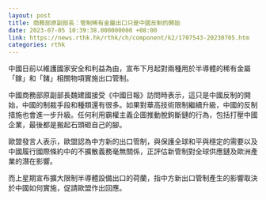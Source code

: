 ```yaml
---
layout: post
title: 商務部原副部長：管制稀有金屬出口只是中國反制的開始
date: 2023-07-05 10:39:38.000000000 +08:00
link: https://news.rthk.hk/rthk/ch/component/k2/1707543-20230705.htm
categories: rthk
---
```


中國日前以維護國家安全和利益為由，宣布下月起對兩種用於半導體的稀有金屬「鎵」和「鍺」相關物項實施出口管制。

中國商務部原副部長魏建國接受《中國日報》訪問時表示，這只是中國反制的開始，中國的制裁手段和種類還有很多。如果對華高技術限制繼續升級，中國的反制措施也會進一步升級。任何利用霸權主義企圖推動脫鉤斷鏈的行為，包括打壓中國企業，最後都是搬起石頭砸自己的腳。

歐盟發言人表示，歐盟認為中方新的出口管制，與保護全球和平與穩定的需要以及中國履行國際條約中的不擴散義務毫無關係，正評估新管制對全球供應鏈及歐洲產業的潛在影響。

而上星期宣布擴大限制半導體設備出口的荷蘭，指中方新出口管制產生的影響取決於中國如何實施，促請歐盟作出回應。
